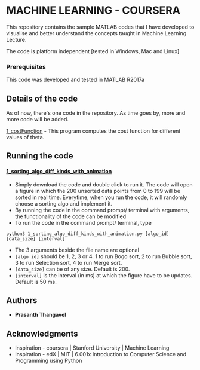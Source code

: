 # MACHINE LEARNING - COURSERA

This repository contains the sample MATLAB codes that I have developed to visualise and better understand the concepts taught in Machine Learning Lecture.

The code is platform independent [tested in Windows, Mac and Linux]


### Prerequisites

This code was developed and tested in MATLAB R2017a


## Details of the code

As of now, there's one code in the repository. 
As time goes by, more and more code will be added.

[1_costFunction](ML_COURSERA/costFunctionClassObjects.m) - This program computes the cost function for different values of theta.

##  Running the code
#### [1_sorting_algo_diff_kinds_with_animation](https://github.com/PRASANTH-NTU/PYTHON_ALGORITHM/blob/master/1_sorting_algo_diff_kinds_with_animation.py)	  
* Simply download the code and double click to run it. The code will open a figure in which the 200 unsorted data points from 0 to 199 will be sorted in real time. Everytime, when you run the code, it will randomly choose a sorting algo and implement it.
* By running the code in the command prompt/ terminal with arguments, the functionality of the code can be modified
* To run the code in the command prompt/ terminal, type

 ```python3 1_sorting_algo_diff_kinds_with_animation.py [algo_id] [data_size] [interval]```
* The 3 arguments beside the file name are optional
* ```[algo id]``` should be 1, 2, 3 or 4. 1 to run Bogo sort, 2 to run Bubble sort, 3 to run Selection sort, 4 to run Merge sort.
* ```[data_size]``` can be of any size. Default is 200.
* ```[interval]``` is the interval (in ms) at which the figure have to be updates. Default is 50 ms.


## Authors

* **Prasanth Thangavel**

## Acknowledgments

* Inspiration - coursera | Stanford University | Machine Learning
* Inspiration - edX | MIT | 6.001x Introduction to Computer Science and Programming using Python
